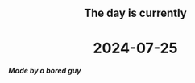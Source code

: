 <h2 align=center>The day is currently</h2>
<h1 align=center><!--TIME BEGIN-->2024-07-25<!--TIME END--></h1>
<h5>Made by a bored guy</h5>
